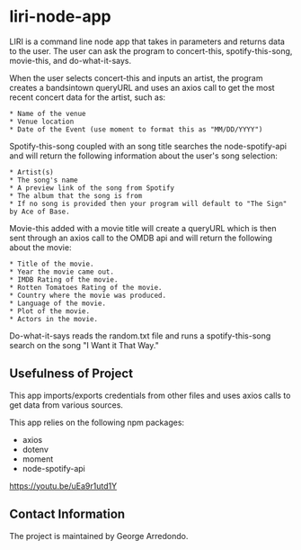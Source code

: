 # liri-node-app

LIRI is a command line node app that takes in parameters and returns data to the user. The user can ask the program to concert-this, spotify-this-song, movie-this, and do-what-it-says. 

When the user selects concert-this and inputs an artist, the program creates a bandsintown queryURL and uses an axios call to get the most recent concert data for the artist, such as:

    * Name of the venue
    * Venue location
    * Date of the Event (use moment to format this as "MM/DD/YYYY")

Spotify-this-song coupled with an song title searches the node-spotify-api and will return the following information about the user's song selection:

    * Artist(s)
    * The song's name
    * A preview link of the song from Spotify
    * The album that the song is from
    * If no song is provided then your program will default to "The Sign" by Ace of Base.

Movie-this added with a movie title will create a queryURL which is then sent through an axios call to the OMDB api and will return the following about the movie:

    * Title of the movie.
    * Year the movie came out.
    * IMDB Rating of the movie.
    * Rotten Tomatoes Rating of the movie.
    * Country where the movie was produced.
    * Language of the movie.
    * Plot of the movie.
    * Actors in the movie.

Do-what-it-says reads the random.txt file and runs a spotify-this-song search on the song "I Want it That Way."

## Usefulness of Project

This app imports/exports credentials from other files and uses axios calls to get data from various sources. 

This app relies on the following npm packages:
* axios
* dotenv
* moment
* node-spotify-api


https://youtu.be/uEa9r1utd1Y


## Contact Information

The project is maintained by George Arredondo.
